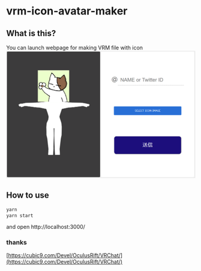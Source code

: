 # vrm-icon-avatar-maker

## What is this?

You can launch webpage for making VRM file with icon
![webpage image](./public/images/readme_preview.png)

## How to use

```
yarn
yarn start
```

and open http://localhost:3000/


### thanks  
  [https://cubic9.com/Devel/OculusRift/VRChat/](https://cubic9.com/Devel/OculusRift/VRChat/)

